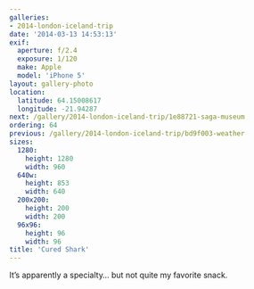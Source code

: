 ```yaml
---
galleries:
- 2014-london-iceland-trip
date: '2014-03-13 14:53:13'
exif:
  aperture: f/2.4
  exposure: 1/120
  make: Apple
  model: 'iPhone 5'
layout: gallery-photo
location:
  latitude: 64.15008617
  longitude: -21.94287
next: /gallery/2014-london-iceland-trip/1e88721-saga-museum
ordering: 64
previous: /gallery/2014-london-iceland-trip/bd9f003-weather
sizes:
  1280:
    height: 1280
    width: 960
  640w:
    height: 853
    width: 640
  200x200:
    height: 200
    width: 200
  96x96:
    height: 96
    width: 96
title: 'Cured Shark'
---
```


It’s apparently a specialty… but not quite my favorite snack.
